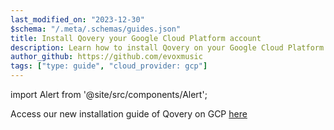 ```yaml
---
last_modified_on: "2023-12-30"
$schema: "/.meta/.schemas/guides.json"
title: Install Qovery your Google Cloud Platform account
description: Learn how to install Qovery on your Google Cloud Platform (GCP) account
author_github: https://github.com/evoxmusic
tags: ["type: guide", "cloud_provider: gcp"]
---
```


import Alert from '@site/src/components/Alert';

<Alert type="warning">

Access our new installation guide of Qovery on GCP [here][docs.getting-started.install-qovery.gcp]

</Alert>


[docs.getting-started.install-qovery.gcp]: /docs/getting-started/install-qovery/gcp/
